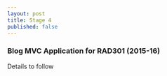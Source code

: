 ```yaml
---
layout: post
title: Stage 4
published: false
---
```

### Blog MVC Application for RAD301 (2015-16)
Details to follow